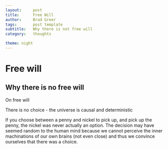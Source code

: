 ```yaml
---
layout:     post
title:      Free Will
author:     Brad Greer
tags: 		post template
subtitle:  	Why there is not free will
category:   thoughts

theme: night
---
```

<!-- Start Writing Below in Markdown -->

# Free will

## Why there is no free will

On free will

There is no choice - the universe is causal and deterministic

If you choose between a penny and nickel to pick up, and pick up the penny, the nickel was never actually an option. The decision may have seemed random to the human mind because we cannot perceive the inner machinations of our own brains (not even close) and thus we convince ourselves that there was a choice.
